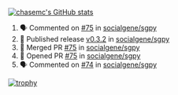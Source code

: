 [![chasemc's GitHub stats](https://github-readme-stats.vercel.app/api?username=chasemc)](https://github.com/anuraghazra/github-readme-stats)


<!--START_SECTION:activity-->
1. 🗣 Commented on [#75](https://github.com/socialgene/sgpy/pull/75#issuecomment-1815283399) in [socialgene/sgpy](https://github.com/socialgene/sgpy)
2. 🚀 Published release [v0.3.2](https://github.com/socialgene/sgpy/releases/tag/v0.3.2) in [socialgene/sgpy](https://github.com/socialgene/sgpy)
3. 🎉 Merged PR [#75](https://github.com/socialgene/sgpy/pull/75) in [socialgene/sgpy](https://github.com/socialgene/sgpy)
4. 💪 Opened PR [#75](https://github.com/socialgene/sgpy/pull/75) in [socialgene/sgpy](https://github.com/socialgene/sgpy)
5. 🗣 Commented on [#74](https://github.com/socialgene/sgpy/pull/74#issuecomment-1815276746) in [socialgene/sgpy](https://github.com/socialgene/sgpy)
<!--END_SECTION:activity-->
[![trophy](https://github-profile-trophy.vercel.app/?username=chasemc)](https://github.com/ryo-ma/github-profile-trophy)

